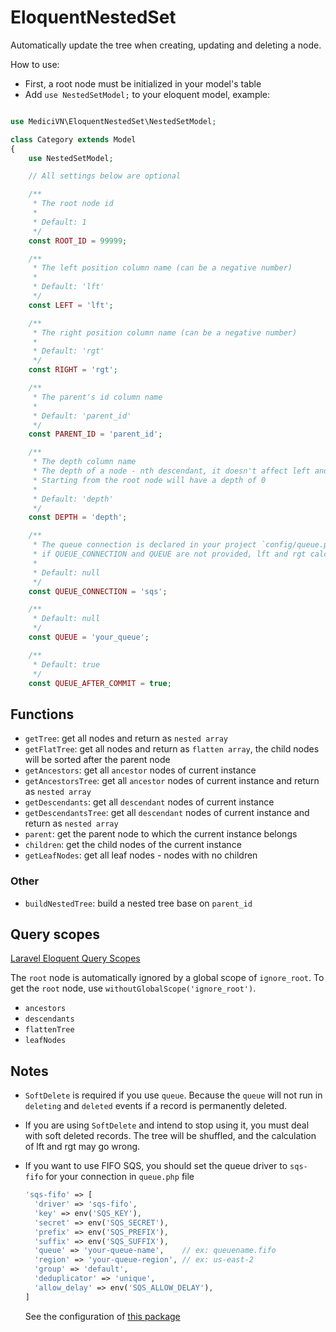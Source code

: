# EloquentNestedSet

Automatically update the tree when creating, updating and deleting a node.

How to use:

- First, a root node must be initialized in your model's table
- Add `use NestedSetModel;` to your eloquent model, example:

```php

use MediciVN\EloquentNestedSet\NestedSetModel;

class Category extends Model
{
    use NestedSetModel;

    // All settings below are optional

    /**
     * The root node id 
     * 
     * Default: 1 
     */
    const ROOT_ID = 99999; 

    /**
     * The left position column name (can be a negative number)
     * 
     * Default: 'lft' 
     */
    const LEFT = 'lft';

    /**
     * The right position column name (can be a negative number)
     * 
     * Default: 'rgt'
     */
    const RIGHT = 'rgt';

    /**
     * The parent's id column name
     * 
     * Default: 'parent_id'
     */
    const PARENT_ID = 'parent_id';

    /**
     * The depth column name
     * The depth of a node - nth descendant, it doesn't affect left and right calculation
     * Starting from the root node will have a depth of 0
     * 
     * Default: 'depth'
     */
    const DEPTH = 'depth';

    /**
     * The queue connection is declared in your project `config/queue.php`.
     * if QUEUE_CONNECTION and QUEUE are not provided, lft and rgt calculation are synchronized.
     * 
     * Default: null
     */
    const QUEUE_CONNECTION = 'sqs';

    /**
     * Default: null
     */
    const QUEUE = 'your_queue';

    /**
     * Default: true
     */
    const QUEUE_AFTER_COMMIT = true;
```

## Functions

- `getTree`: get all nodes and return as `nested array`
- `getFlatTree`: get all nodes and return as `flatten array`, the child nodes will be sorted after the parent node
- `getAncestors`: get all `ancestor` nodes of current instance
- `getAncestorsTree`: get all `ancestor` nodes of current instance and return as `nested array`
- `getDescendants`: get all `descendant` nodes of current instance
- `getDescendantsTree`: get all `descendant` nodes of current instance and return as `nested array`
- `parent`: get the parent node to which the current instance belongs
- `children`: get the child nodes of the current instance
- `getLeafNodes`: get all leaf nodes - nodes with no children

### Other

- `buildNestedTree`: build a nested tree base on `parent_id`

## Query scopes

[Laravel Eloquent Query Scopes](https://laravel.com/docs/9.x/eloquent#query-scopes)

The `root` node is automatically ignored by a global scope of `ignore_root`.
To get the `root` node, use `withoutGlobalScope('ignore_root')`.

- `ancestors`
- `descendants`
- `flattenTree`
- `leafNodes`

## Notes

- `SoftDelete` is required if you use `queue`.
  Because the `queue` will not run in `deleting` and `deleted` events if a record is permanently deleted.

- If you are using `SoftDelete` and intend to stop using it, you must deal with soft deleted records.
  The tree will be shuffled, and the calculation of lft and rgt may go wrong.

- If you want to use FIFO SQS, you should set the queue driver to `sqs-fifo` for your connection in `queue.php` file
  ```php
  'sqs-fifo' => [
    'driver' => 'sqs-fifo',
    'key' => env('SQS_KEY'),
    'secret' => env('SQS_SECRET'),
    'prefix' => env('SQS_PREFIX'),
    'suffix' => env('SQS_SUFFIX'),
    'queue' => 'your-queue-name',    // ex: queuename.fifo
    'region' => 'your-queue-region', // ex: us-east-2
    'group' => 'default',
    'deduplicator' => 'unique',
    'allow_delay' => env('SQS_ALLOW_DELAY'),
  ]
  ```
  See the configuration of [this package](https://github.com/shiftonelabs/laravel-sqs-fifo-queue#configuration)
